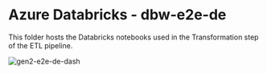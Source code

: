 # Azure Databricks - dbw-e2e-de

This folder hosts the Databricks notebooks used in the Transformation step of the ETL pipeline.

![gen2-e2e-de-dash](https://github.com/user-attachments/assets/f9fc5627-0131-43f5-85dc-d69c1bc15336)
